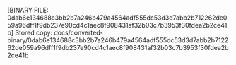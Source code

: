 [BINARY FILE: 0dab6e134688c3bb2b7a246b479a4564adf555dc53d3d7abb2b712262de059a96dff1f9db237e90cd4c1aec8f908431af32b03c7b3953f30fdea2b2ce41b]
Stored copy: docs/converted-binary/0dab6e134688c3bb2b7a246b479a4564adf555dc53d3d7abb2b712262de059a96dff1f9db237e90cd4c1aec8f908431af32b03c7b3953f30fdea2b2ce41b
